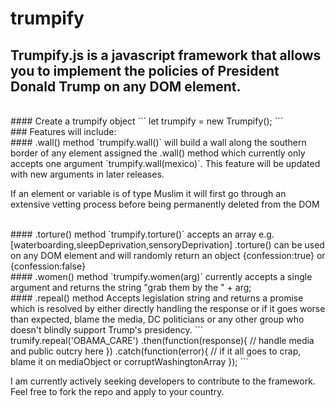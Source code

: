 # trumpify
<h2>Trumpify.js is a javascript framework that allows you to implement the policies of President Donald Trump on any DOM element.</h2>

<br>
#### Create a trumpify object
```
let trumpify = new Trumpify();
```
<br>
### Features will include: 

<br>
#### .wall() method
`trumpify.wall()` will build a wall along the southern border of any element assigned the .wall() method which currently only accepts one argument `trumpify.wall(mexico)`. This feature will be updated with new arguments in later releases.

If an element or variable is of type Muslim it will first go through an extensive vetting process before being permanently deleted from the DOM

<br>
#### .torture() method
`trumpify.torture()` accepts an array e.g. [waterboarding,sleepDeprivation,sensoryDeprivation] .torture() can be used on any DOM element and will randomly return an object {confession:true} or {confession:false}

<br>
#### .women() method
`trumpify.women(arg)` currently accepts a single argument and returns the string "grab them by the " + arg;

<br>
#### .repeal() method
Accepts legislation string and returns a promise which is resolved by either directly handling the response or if it goes worse than expected, blame the media, DC politicians or any other group who doesn't blindly support Trump's presidency.
```
trumify.repeal('OBAMA_CARE')
  .then(function(response){
    // handle media and public outcry here
  })
  .catch(function(error){
    // if it all goes to crap, blame it on mediaObject or corruptWashingtonArray
  });
```

I am currently actively seeking developers to contribute to the framework. Feel free to fork the repo and apply to your country.




